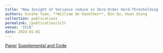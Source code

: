 ```yaml
---
title: "New Insight of Variance reduce in Zero-Order Hard-Thresholding: Mitigating Gradient Error and Expansivity Contradictions"
authors: Xinzhe Yuan, **William de Vazelhes**, Bin Gu, Huan Xiong 
collection: publications
permalink: /publication/iclr
venue: 'ICLR'
date: 2024-01-01
---
```


[Paper](https://openreview.net/forum?id=fjf3YenThE)
[Supplemental and Code](https://openreview.net/attachment?id=fjf3YenThE&name=supplementary_material)